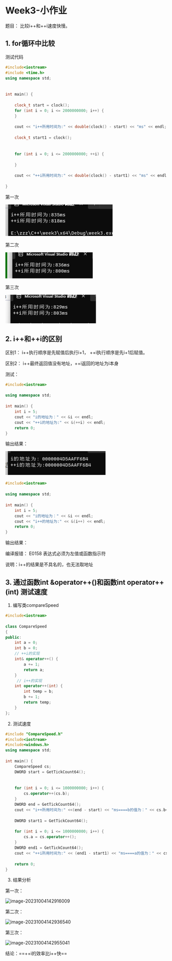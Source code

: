 # Week3-小作业

题目： 比较i++和++i速度快慢。

## 1. for循环中比较

测试代码

```c++
#include<iostream>
#include <time.h>
using namespace std;


int main() {

	clock_t start = clock();
	for (int i = 0; i <= 2000000000; i++) {
	}

	cout << "i++所用时间为:" << double(clock() - start) << "ms" << endl;

	clock_t start1 = clock();


	for (int i = 0; i <= 2000000000; ++i) {

	}

	cout << "++i所用时间为:" << double(clock() - start1) << "ms" << endl;

}

```

第一次

![image-20231004152935607](./typero-image/image-20231004152935607.png)

第二次

![image-20231004153002470](./typero-image/image-20231004153002470.png)

第三次

![image-20231004153016313](./typero-image/image-20231004153016313.png)

## 2. i++和++i的区别

区别1： i++执行顺序是先赋值后执行i+1， ++i执行顺序是先i+1后赋值。

区别2： i++最终返回值没有地址，++i返回的地址为i本身

测试：

```c++
#include<iostream>

using namespace std;

int main() {
	int i = 5;
	cout << "i的地址为：" << &i << endl;
	cout << "++i的地址为:" << &(++i) << endl;
	return 0;
}
```

输出结果：

![image-20231004133224014](./typero-image/image-20231004133224014.png)

```c++
#include<iostream>

using namespace std;

int main() {
	int i = 5;
	cout << "i的地址为：" << &i << endl;
	cout << "i++的地址为:" << &(i++) << endl;
	return 0;
}
```

输出结果：

编译报错： E0158	表达式必须为左值或函数指示符	

说明：i++的结果是不具名的，也无法取地址



## 3. 通过函数int &operator++()和函数int operator++(int) 测试速度

1. 编写类compareSpeed

```c++
#include<iostream>

class CompareSpeed
{
public:
	int a = 0;
	int b = 0;
	// ++i的实现
	int& operator++() {
		a += 1;
		return a;
	}
	 // i++的实现
	int operator++(int) {
		int temp = b;
		b += 1;
		return temp;
	}
};
```

2. 测试速度

```c++
#include "CompareSpeed.h"
#include<iostream>
#include<windows.h>
using namespace std;

int main() {
	CompareSpeed cs;
	DWORD start = GetTickCount64();
	
	
	for (int i = 0; i <= 1000000000; i++) {
		cs.operator++(cs.b);
	}
	DWORD end = GetTickCount64();
	cout << "i++所用时间为:" <<(end - start) << "ms====b的值为：" << cs.b<< endl;

	DWORD start1 = GetTickCount64();

	for (int i = 0; i <= 1000000000; i++) {
		cs.a = cs.operator++();
	}
	DWORD end1 = GetTickCount64();
	cout << "++i所用时间为:" << (end1 - start1) << "ms====a的值为：" << cs.a << endl;

	return 0;
}
```

3. 结果分析

第一次：

![image-20231004142916009](/typero-image/image-20231004142916009.png)

第二次：

![image-20231004142936540](/typero-image/image-20231004142936540.png)

第三次：

![image-20231004142955041](/typero-image/image-20231004142955041.png)

结论：==++i的效率比i++快==

